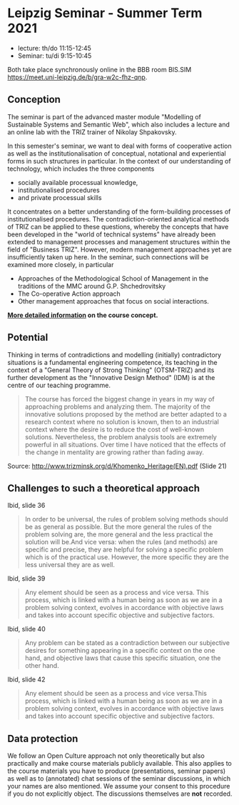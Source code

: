 # Leipzig Seminar - Summer Term 2021

* lecture: th/do 11:15-12:45 
* Seminar: tu/di 9:15-10:45 

Both take place synchronously online in the BBB room BIS.SIM
<https://meet.uni-leipzig.de/b/gra-w2c-fhz-qnp>.

## Conception

The seminar is part of the advanced master module "Modelling of Sustainable
Systems and Semantic Web", which also includes a lecture and an online lab
with the TRIZ trainer of Nikolay Shpakovsky.

In this semester's seminar, we want to deal with forms of cooperative action
as well as the institutionalisation of conceptual, notational and experiential
forms in such structures in particular. In the context of our understanding of
technology, which includes the three components 
* socially available processual knowledge,
* institutionalised procedures
* and private processual skills

It concentrates on a better understanding of the form-building processes of
institutionalised procedures. The contradiction-oriented analytical methods of
TRIZ can be applied to these questions, whereby the concepts that have been
developed in the "world of technical systems" have already been extended to
management processes and management structures within the field of "Business
TRIZ". However, modern management approaches yet are insufficiently taken up
here. In the seminar, such connections will be examined more closely, in
particular

* Approaches of the Methodological School of Management in the traditions of
  the MMC around G.P. Shchedrovitsky
* The Co-operative Action approach
* Other management approaches that focus on social interactions. 

__[More detailed information](2021-04-13/README.md) on the course concept.__

## Potential 

Thinking in terms of contradictions and modelling (initially) contradictory
situations is a fundamental engineering competence, its teaching in the
context of a "General Theory of Strong Thinking" (OTSM-TRIZ) and its further
development as the "Innovative Design Method" (IDM) is at the centre of our
teaching programme.

> The course has forced the biggest change in years in my way of approaching
> problems and analyzing them. The majority of the innovative solutions
> proposed by the method are better adapted to a research context where no
> solution is known, then to an industrial context where the desire is to
> reduce the cost of well-known solutions. Nevertheless, the problem analysis
> tools are extremely powerful in all situations. Over time I have noticed
> that the effects of the change in mentality are growing rather than fading
> away.

Source: <http://www.trizminsk.org/d/Khomenko_Heritage(EN).pdf> (Slide 21)

## Challenges to such a theoretical approach

Ibid, slide 36
> In order to be universal, the rules of problem solving methods should be as
> general as possible. But the more general the rules of the problem solving
> are, the more general and the less practical the solution will be.And vice
> versa: when the rules (and methods) are specific and precise, they are
> helpful for solving a specific problem which is of the practical use.
> However, the more specific they are the less universal they are as well.

Ibid, slide 39
> Any element should be seen as a process and vice versa. This process, which
> is linked with a human being as soon as we are in a problem solving context,
> evolves in accordance with objective laws and takes into account specific
> objective and subjective factors.

Ibid, slide 40
> Any problem can be stated as a contradiction between our subjective desires
> for something appearing in a specific context on the one hand, and objective
> laws that cause this specific situation, one the other hand.

Ibid, slide 42
> Any element should be seen as a process and vice versa.This process, which
> is linked with a human being as soon as we are in a problem solving context,
> evolves in accordance with objective laws and takes into account specific
> objective and subjective factors.

## Data protection

We follow an Open Culture approach not only theoretically but also practically
and make course materials publicly available.  This also applies to the course
materials you have to produce (presentations, seminar papers) as well as to
(annotated) chat sessions of the seminar discussions, in which your names are
also mentioned.  We assume your consent to this procedure if you do not
explicitly object.  The discussions themselves are __not__ recorded.
